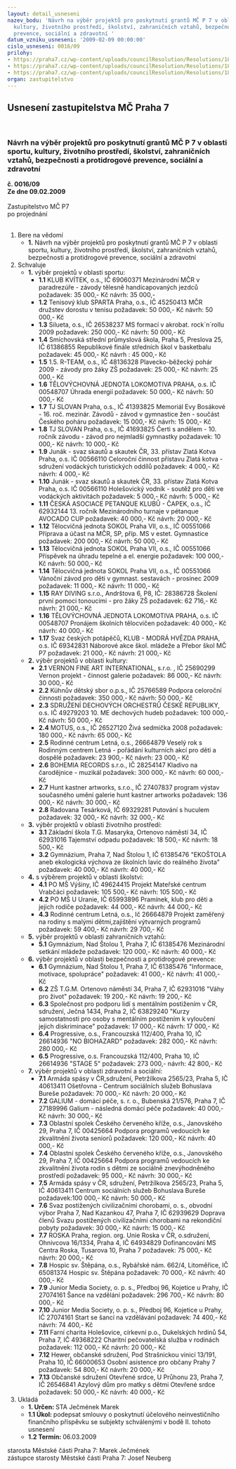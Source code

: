 ```yaml
---
layout: detail_usneseni
nazev_bodu: 'Návrh na výběr projektů pro poskytnutí grantů MČ P 7 v oblasti sportu,
  kultury, životního prostředí, školství, zahraničních vztahů, bezpečnosti a protidrogové
  prevence, sociální a zdravotní '
datum_vzniku_usneseni: '2009-02-09 00:00:00'
cislo_usneseni: 0016/09
prilohy:
- https://praha7.cz/wp-content/uploads/councilResolution/Resolutions/18146/1-09-usnesen%c3%ad_rm%c4%8d_27.1.09.doc
- https://praha7.cz/wp-content/uploads/councilResolution/Resolutions/18146/1-09-usnesen%c3%ad_r_m%c4%8d_t%c3%a9mata_grant%c5%af.doc
- https://praha7.cz/wp-content/uploads/councilResolution/Resolutions/18146/1-09-usnesen%c3%ad_r_m%c4%8d_jmenov%c3%a1n%c3%ad_komis%c3%ad.doc
organ: zastupitelstvo
---
```

<div id="ucUsn_pList" class="usn">
	<span><h2>Usnesení zastupitelstva MČ Praha 7 </h2>
<br></span><div class="standBody">
<span><h3>Návrh na výběr projektů pro poskytnutí grantů MČ P 7 v oblasti sportu, kultury, životního prostředí, školství, zahraničních vztahů, bezpečnosti a protidrogové prevence, sociální a zdravotní </h3></span><div class="center">
		<strong>č. 0016/09</strong><br>
	</div>
<div class="center">
		<strong>Ze dne 09.02.2009</strong><br><br>
	</div>Zastupitelstvo MČ P7<br> po projednání<br><br><ol>
<li>Bere na vědomí<ul><li>
<strong>1.</strong> Návrh na výběr projektů pro poskytnutí grantů MČ P 7 v oblasti sportu, kultury, životního prostředí, školství, zahraničních vztahů, bezpečnosti a protidrogové prevence, sociální a zdravotní </li></ul>
</li>
<li>Schvaluje<ul>
<li>
<strong>1.</strong> výběr projektů v oblasti sportu:<ul>
<li>
<strong>1.1</strong> KLUB KVÍTEK, o.s., IČ 69060371                                                                       Mezinárodní MČR v paradrezúře - závody tělesně handicapovaných jezdců požadavek: 35 000,- Kč                                                                                  návrh: 35 000,-</li>
<li>
<strong>1.2</strong> Tenisový klub SPARTA Praha, o.s., IČ 45250413                                                                  MČR družstev dorostu v tenisu                                                        požadavek: 50 000,-  Kč                                                                               návrh: 50 000,- Kč          </li>
<li>
<strong>1.3</strong> Silueta, o.s.,  IČ 26538237                                                                                                                      MS formací v akrobat. rock´n´rollu 2009                                                       požadavek: 250 000,- Kč                                                                                          návrh: 50 000,- Kč         </li>
<li>
<strong>1.4</strong> Smíchovská střední průmyslová škola, Praha 5, Preslova 25, IČ 61386855              Republikové finále středních škol v basketbalu                                      požadavek: 45 000,- Kč                                                                             návrh : 45 000,-  Kč </li>
<li>
<strong>1.5</strong> 1.5.	 R-TEAM, o.s.,  IČ 48136328                                                                                                  Plavecko-běžecký pohár 2009 - závody pro žáky ZŠ                                      požadavek: 25 000,- Kč                                                                                     návrh: 25 000,- Kč     </li>
<li>
<strong>1.6</strong> TĚLOVÝCHOVNÁ JEDNOTA LOKOMOTIVA PRAHA, o.s.                 IČ 00548707                                                                                                 Úhrada energií                                                                                          požadavek: 50 000,- Kč                                                                                         návrh: 50 000,- Kč   </li>
<li>
<strong>1.7</strong> TJ SLOVAN Praha, o.s., IČ 41393825                                                                             Memoriál Evy Bosákové - 16. roč. mezinár. Závodů - závod v gymnastice žen - součást Českého poháru                                                                 požadavek: 15 000,- Kč                                                                             návrh: 15 000,- Kč</li>
<li>
<strong>1.8</strong> TJ SLOVAN Praha, o.s., IČ 41693825                                                                                          Čerti s andělem - 10. ročník závodu - závod pro nejmladší gymnastky požadavek: 10 000,- Kč                                                                                    návrh: 10 000,- Kč</li>
<li>
<strong>1.9</strong> Junák - svaz skautů a skautek ČR, 33. přístav Zlatá Kotva Praha, o.s.                         IČ 00566110                                                                                                   Celoroční činnost přístavu Zlatá kotva - sdružení vodáckých turistických oddílů                                                                                                      požadavek: 4 000,- Kč                                                                                          návrh: 4 000,- Kč</li>
<li>
<strong>1.10</strong> Junák - svaz skautů a skautek ČR, 33. přístav Zlatá Kotva Praha, o.s.                     IČ 00566110                                                                                               Holešovický vodník  - soutěž pro děti ve vodáckých aktivitách                       požadavek: 5 000,- Kč                                                                                       návrh: 5 000,- Kč     </li>
<li>
<strong>1.11</strong> ČESKÁ ASOCIACE PETANQUE KLUBŮ - ČAPEK, o.s., IČ 62932144                                    13. ročník Mezinárodního turnaje v pétanque AVOCADO CUP     požadavek: 40 000,- Kč                                                                                      návrh: 20 000,- Kč</li>
<li>
<strong>1.12</strong> Tělocvičná jednota SOKOL Praha VII, o.s.,  IČ 00551066                                                               Příprava a účast na MČR, SP, příp. MS v estet. Gymnastice                         požadavek: 200 000,- Kč                                                                                       návrh: 50 000,- Kč</li>
<li>
<strong>1.13</strong> Tělocvičná jednota SOKOL Praha VII,  o.s., IČ 00551066                                                                 Příspěvek na úhradu tepelné a el. energie                                                    požadavek: 100 000,- Kč                                                                               návrh: 50 000,- Kč</li>
<li>
<strong>1.14</strong> Tělocvičná jednota SOKOL Praha VII, o.s., IČ 00551066                                                                 Vánoční závod pro děti v gymnast. sestavách - prosinec 2009                 požadavek: 11 000,- Kč                                                                                     návrh: 11 000,- Kč</li>
<li>
<strong>1.15</strong> RAY DIVING s.r.o., Andrštova 6, P8, IČ: 28386728                              Školení první pomoci tonoucími - pro žáky ZŠ                                                                                                                                     požadavek: 62 716,-  Kč                                                                                   návrh: 21 000,- Kč</li>
<li>
<strong>1.16</strong> TĚLOVÝCHOVNÁ JEDNOTA LOKOMOTIVA PRAHA, o.s.                  IČ 00548707                                                                                                     Pronájem školních tělocvičen                                                                      požadavek: 40 000,- Kč                                                                                       návrh: 40 000,- Kč</li>
<li>
<strong>1.17</strong> Svaz českých potápěčů, KLUB - MODRÁ HVĚZDA PRAHA,  o.s.                         IČ 69342831                                                                                                    Náborové akce škol. mládeže a Přebor škol MČ P7                                  požadavek: 21 000,- Kč                                                                            návrh: 21 000,- Kč     </li>
</ul>
</li>
<li>
<strong>2.</strong> výběr projektů v oblasti kultury:<ul>
<li>
<strong>2.1</strong> VERNON FINE ART INTERNATIONAL, s.r.o. , IČ 25690299                                             Vernon projekt - činnost galerie                                                                     požadavek: 86 000,- Kč                                                                                  návrh: 30 000,- Kč             </li>
<li>
<strong>2.2</strong> Kühnův dětský sbor o.p.s., IČ 25766589                                                                               Podpora celoroční činnosti                                                                         požadavek: 350 000,- Kč                                                                                           návrh: 50 000,- Kč</li>
<li>
<strong>2.3</strong> SDRUŽENÍ DECHOVÝCH ORCHESTRŮ ČESKÉ REPUBLIKY, o.s.             IČ 49279203                                                                                                  10. ME dechových hudeb                                                                               požadavek: 100 000,- Kč                                                                                 návrh: 50 000,- Kč </li>
<li>
<strong>2.4</strong> MOTUS, o.s., IČ 26527120                                                                                                          Živá sedmička 2008                                                                                      požadavek: 180 000,- Kč                                                                                 návrh: 65 000,- Kč</li>
<li>
<strong>2.5</strong> Rodinné centrum Letná, o.s., 26664879                                                                             Veselý rok s Rodinným centrem Letná - pořádání kulturních akcí pro děti a dospělé                                                                                                           požadavek: 23 900,- Kč                                                                                           návrh: 23 000,- Kč</li>
<li>
<strong>2.6</strong> BOHEMIA RECORDS s.r.o., IČ 28254147                                                                          Kladivo na čarodějnice - muzikál                                                                  požadavek: 300 000,- Kč                                                                                 návrh: 60 000,- Kč</li>
<li>
<strong>2.7</strong> Hunt kastner artworks, s.r.o., IČ 27407837                                                                                    program výstav současného umění galerie hunt kastner artworks   požadavek: 136 000,- Kč                                                                                   návrh: 30 000,- Kč</li>
<li>
<strong>2.8</strong> Radovana Tesárková, IČ 69329281                                                                                                Putování s huculem                                                                          požadavek: 32 000,- Kč                                                                                               návrh: 32 000,- Kč</li>
</ul>
</li>
<li>
<strong>3.</strong> výběr projektů v oblasti životního prostředí:<ul>
<li>
<strong>3.1</strong> Základní škola T.G. Masaryka, Ortenovo náměstí 34, IČ 62931016                        Tajemství odpadu                                                                                         požadavek: 18 500,- Kč                                                                                        návrh: 18 500,- Kč </li>
<li>
<strong>3.2</strong> Gymnázium, Praha 7, Nad Štolou 1, IČ 61385476                                                        "EKOŠTOLA aneb ekologická výchova ze školních lavic do reálného života"                                                                                                                 požadavek: 40 000,- Kč                                                                                      návrh: 40 000,- Kč</li>
</ul>
</li>
<li>
<strong>4.</strong> s výběrem projektů v oblasti školství:<ul>
<li>
<strong>4.1</strong> PO MŠ Výšiny, IČ 49624415                                                                                               Projekt Mateřské centrum Vrabčáci                                                          požadavek: 105 500,- Kč                                                                              návrh: 105 500,- Kč </li>
<li>
<strong>4.2</strong> PO MŠ U Uranie, IČ 65993896 		                                                                                            Pramínek, klub pro děti a jejich rodiče                                                       požadavek: 44 000,- Kč                                                                                 návrh: 44 000,- Kč</li>
<li>
<strong>4.3</strong> Rodinné centrum Letná, o.s., Ič 26664879	                                                                     Projekt zaměřený na rodiny s malými dětmi,zajištění výtvarných programů  požadavek: 59 400,- Kč                                                                                  návrh: 29 700,- Kč </li>
</ul>
</li>
<li>
<strong>5.</strong>  výběr projektů v oblasti zahraničních vztahů:<ul><li>
<strong>5.1</strong> Gymnázium,  Nad Štolou 1, Praha 7,  IČ 61385476                              Mezinárodní setkání mládeže                                                                požadavek: 120 000,- Kč                                                                              návrh: 40 000,- Kč      </li></ul>
</li>
<li>
<strong>6.</strong> výběr projektů v oblasti bezpečnosti a protidrogové prevence:<ul>
<li>
<strong>6.1</strong> Gymnázium, Nad Štolou 1, Praha 7, IČ 61385476                                                            "Informace, motivace, spolupráce"                                                      požadavek: 41 000,- Kč                                                                                    návrh: 41 000,- Kč    </li>
<li>
<strong>6.2</strong> ZŠ  T.G.M. Ortenovo náměstí 34, Praha 7,  IČ 62931016                                                                "Váhy pro život"                                                                                                     požadavek: 19 200,- Kč                                                                                          návrh:  19 200,- Kč</li>
<li>
<strong>6.3</strong> Společnost pro podporu lidí s mentálním postižením v ČR, sdružení,      Ječná 1434, Praha 2, IČ 63829240                                                                                                                      "Kurzy samostatnosti pro osoby s mentálním postižením k vyloučení jejich diskriminace"                                                                                                 požadavek:  17 000,- Kč                                                                                          návrh: 17 000,- Kč </li>
<li>
<strong>6.4</strong> Progressive, o.s., Francouzská 112/400, Praha 10, IČ 26614936                                              "NO BIOHAZARD"                                                                        požadavek: 282 000,- Kč                                                                                                       návrh: 280 000,- Kč </li>
<li>
<strong>6.5</strong> Progressive, o.s. Francouzská 112/400, Praha 10, IČ 26614936                                               "STAGE 5"                                                                                                požadavek:  273 000,-                                                                                                                  návrh: 42 800,- Kč</li>
</ul>
</li>
<li>
<strong>7.</strong> výběr projektů v oblasti  zdravotní a sociální:<ul>
<li>
<strong>7.1</strong> Armáda spásy v ČR,sdružení, Petržílkova 2565/23, Praha 5,  IČ 40613411                                   Ošetřovna - Centrum sociálních služeb Bohuslava Bureše                             požadavek: 70 000,- Kč                                                                                návrh: 20 000,- Kč </li>
<li>
<strong>7.2</strong> GALIUM - domácí péče, s. r. o., Bubenská 21/576, Praha 7, IČ 27189996                 Galium - následná domácí péče                                                               požadavek: 40 000,- Kč                                                                                          návrh: 30 000,- Kč</li>
<li>
<strong>7.3</strong> Oblastní spolek Českého červeného kříže, o.s., Janovského 29, Praha 7,                  IČ 00425664                                                                                                                Podpora programů vedoucích ke zkvalitnění života seniorů            požadavek: 120 000,- Kč                                                                             návrh: 40 000,- Kč  </li>
<li>
<strong>7.4</strong> Oblastní spolek Českého červeného kříže, o.s., Janovského 29, Praha 7,                 IČ 00425664                                                                                                 Podpora  programů vedoucích ke zkvalitnění života rodin s dětmi ze sociálně znevýhodněného prostředí                                                           požadavek: 95 000,- Kč                                                                                   návrh: 30 000,- Kč </li>
<li>
<strong>7.5</strong> Armáda spásy v ČR, sdružení, Petržílkova 2565/23, Praha 5,  IČ 40613411                                        Centrum sociálních služeb Bohuslava Bureše                                     požadavek:100 000,- Kč                                                                                                 návrh: 50 000,- Kč</li>
<li>
<strong>7.6</strong> Svaz postižených civilizačními chorobami, o. s.,  obvodní výbor Praha 7, Nad Kazankou 47, Praha 7, IČ 62939629                                                                                  Doprava členů Svazu postižených civilizačními chorobami na rekondiční pobyty                                                                                                     požadavek: 30 000,- Kč                                                                                      návrh:  15 000,- Kč</li>
<li>
<strong>7.7</strong> ROSKA Praha, region. org. Unie Roska  v ČR, o.sdružení, Ohnivcova 16/1334, Praha 4, IČ 64934829                                                         Dofinancování MS Centra Roska, Tusarova 10, Praha 7                                   požadavek: 75 000,- Kč                                                                                návrh: 20 000,- Kč</li>
<li>
<strong>7.8</strong> Hospic sv. Štěpána, o.s., Rybářské nám. 662/4, Litoměřice, IČ 65081374                                     Hospic sv. Štěpána                                                                                          požadavek: 70 000,- Kč                                                                                 návrh: 40 000,- Kč</li>
<li>
<strong>7.9</strong> Junior Media Society, o. p. s., Předboj 96, Kojetice u Prahy, IČ 27074161                           Šance na vzdělání                                                                                 požadavek: 296 700,- Kč                                                                             návrh: 80 000,- Kč</li>
<li>
<strong>7.10</strong> Junior Media Society, o. p. s., Předboj 96, Kojetice u Prahy, IČ 27074161                                 Start se šancí na vzdělávání                                                                        požadavek: 74 400,- Kč                                                                                       návrh: 74 400,- Kč</li>
<li>
<strong>7.11</strong> Farní charita Holešovice, církevní p.o., Dukelských hrdinů 54, Praha 7,     IČ 49368222                                                                                                 Charitní pečovatelská služba v rodinách                                                           požadavek: 112 000,- Kč                                                                              návrh: 20 000,- Kč</li>
<li>
<strong>7.12</strong> Hewer, občanské sdružení, Pod Strašnickou vinicí 13/191, Praha 10,           IČ 66000653                                                                                                         Osobní asistence pro občany Prahy 7                                                      požadavek: 54 800,- Kč                                                                                   návrh: 20 000,- Kč</li>
<li>
<strong>7.13</strong> Občanské sdružení Otevřené srdce, U Průhonu 23, Praha 7, IČ 26546841                            Azylový dům pro matky s dětmi Otevřené srdce                                       požadavek: 50 000,- Kč                                                                                  návrh: 40 000,- Kč</li>
</ul>
</li>
</ul>
</li>
<li>Ukládá<ul>
<li>
<strong>1. Určen: </strong>STA Ječmének Marek</li>
<li>
<strong>1.1 Úkol: </strong>podepsat smlouvy o poskytnutí účelového neinvestičního finančního příspěvku se subjekty schválenými v bodě II. tohoto usnesení</li>
<li>
<strong>1.2 Termín: </strong>06.03.2009</li>
</ul>
</li>
</ol>starosta Městské části Praha 7: Marek Ječmének<br>zástupce starosty Městské části Praha 7: Josef Neuberg
</div>
</div>
